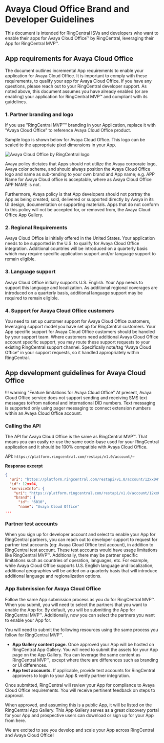 # Avaya Cloud Office Brand and Developer Guidelines

This document is intended for RingCentral ISVs and developers who want to enable their apps for Avaya Cloud Office&trade; by RingCentral, leveraging their App for RingCentral MVP™.

## App requirements for Avaya Cloud Office

The document outlines incremental App requirements to enable your application for Avaya Cloud Office. It is important to comply with these requirements, to qualify your app for Avaya Cloud Office. If you have any questions, please reach out to your RingCentral developer support. As noted above, this document assumes you have already enabled (or are enabling) your application for RingCentral MVP™ and compliant with its guidelines.

### 1. Partner branding and logo

If you use "RingCentral MVP™" branding in your Application, replace it with "Avaya Cloud Office" to reference Avaya Cloud Office product.

Sample logo is shown below for Avaya Cloud Office. This logo can be scaled to the appropriate pixel dimensions in your App. 

<img alt="Avaya Cloud Office by RingCentral logo" src="../logo_aco.jpg">

Avaya policy dictates that Apps should not utilize the Avaya corporate logo, Avaya color scheme, and should always position the Avaya Cloud Office logo and name as sub-tending to your own brand and App name; e.g. APP Name for Avaya Cloud office is acceptable, where as Avaya Cloud Office APP NAME is not.

Furthermore, Avaya policy is that App developers should not portray the App as being created, sold, delivered or supported directly by Avaya in its UI design, documentation or supporting materials. Apps that do not conform to this policy will not be accepted for, or removed from, the Avaya Cloud Office App Gallery.

### 2. Regional Requirements

Avaya Cloud Office is initially offered in the United States. Your application needs to be supported in the U.S. to qualify for Avaya Cloud Office integration. Additional countries will be introduced on a quarterly basis which may require specific application support and/or language support to remain eligible.

### 3. Language support
   
Avaya Cloud Office initially supports U.S. English. Your App needs to support this language and localization. As additional regional coverages are introduced on a quarterly basis, additional language support may be required to remain eligible.

### 4. Support for Avaya Cloud Office customers

You need to set up customer support for Avaya Cloud Office customers, leveraging support model you have set up for RingCentral customers. Your App specific support for Avaya Cloud Office customers should be handled by your support team. Where customers need additional Avaya Cloud Office account specific support, you may route these support requests to your existing RingCentral support channel. Specifically note/tag “Avaya Cloud Office” in your support requests, so it handled appropriately within RingCentral.

## App development guidelines for Avaya Cloud Office

!!! warning "Feature limitations for Avaya Cloud Office"
    At present, Avaya Cloud Office service does not support sending and receiving SMS text messages to/from national and international DID numbers. Text messaging is supported only using pager messaging to connect extension numbers within an Avaya Cloud Office account.

### Calling the API

The API for Avaya Cloud Office is the same as RingCentral MVP™. That means you can easily re-use the same code-base used for your RingCentral application and it should be 100% compatible with Avaya Cloud Office.

API: `https://platform.ringcentral.com/restapi/v1.0/account/~`

**Response excerpt**

```json
{
  "uri": "https://platform.ringcentral.com/restapi/v1.0/account/12xx04",
  "id": 12xx04,
  "serviceInfo": {
    "uri": "https://platform.ringcentral.com/restapi/v1.0/account/12xx04/service-info",
    "brand": {
      "id": "6010",
      "name": "Avaya Cloud Office"
...
```

### Partner test accounts

When you sign up for developer account and select to enable your App for RingCentral partners, you can reach out to developer support to request for partner test accounts (eg: Avaya Cloud Office test account), in addition to RingCentral test account. These test accounts would have usage limitations like RingCentral MVP™. Additionally, there may be partner specific limitations such as countries of operation, languages, etc. For example, while Avaya Cloud Office supports U.S. English language and localization, additional geographies will be added on a quarterly basis that will introduce additional language and regionalization options.

### App Submission for Avaya Cloud Office

Follow the same App submission process as you do for RingCentral MVP™. When you submit, you will need to select the partners that you want to enable the App for. By default, you will be submitting the App for RingCentral MVP™. Additionally, now you can select the partners you want to enable your App for.

You will need to submit the following resources using the same process you follow for RingCentral MVP™.

* **App Gallery content page.** Once approved your App will be hosted on RingCentral App Gallery. You will need to submit the assets for your App page on the App Gallery. You can leverage the same content as RingCentral MVP™, except where there are differences such as branding or UI differences.
* **App test accounts.** If applicable, provide test accounts for RingCentral approvers to login to your App & verify partner integration.

Once submitted, RingCentral will review your App for compliance to Avaya Cloud Office requirements. You will receive pertinent feedback on steps to approval.

When approved, and assuming this is a public App, it will be listed on the RingCentral App Gallery. This App Gallery serves as a great discovery portal for your App and prospective users can download or sign up for your App from here.

We are excited to see you develop and scale your App across RingCentral and Avaya Cloud Office!


